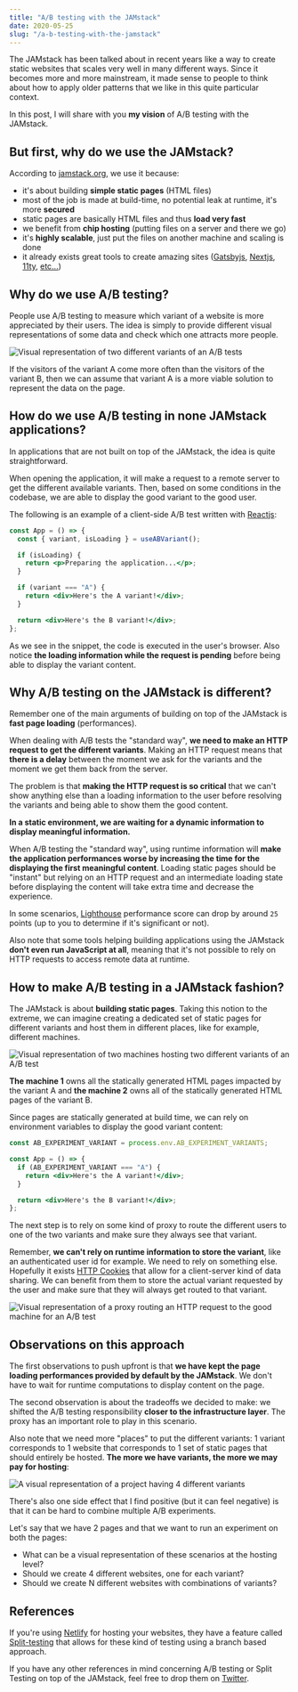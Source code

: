 ```yaml
---
title: "A/B testing with the JAMstack"
date: 2020-05-25
slug: "/a-b-testing-with-the-jamstack"
---
```


The JAMstack has been talked about in recent years like a way to create static websites that scales very well in many different ways.
Since it becomes more and more mainstream, it made sense to people to think about how to apply older patterns that we like in this
quite particular context.

In this post, I will share with you **my vision** of A/B testing with the JAMstack.

## But first, why do we use the JAMstack?

According to [jamstack.org](https://jamstack.org/), we use it because:

- it's about building **simple static pages** (HTML files)
- most of the job is made at build-time, no potential leak at runtime, it's more **secured**
- static pages are basically HTML files and thus **load very fast**
- we benefit from **chip hosting** (putting files on a server and there we go)
- it's **highly scalable**, just put the files on another machine and scaling is done
- it already exists great tools to create amazing sites ([Gatsbyjs](https://www.gatsbyjs.com/), [Nextjs](https://nextjs.org/), [11ty](https://www.11ty.dev/), [etc...](https://jamstack.org/generators/))

## Why do we use A/B testing?

People use A/B testing to measure which variant of a website is more appreciated by their users. The idea is simply to provide different visual representations
of some data and check which one attracts more people.

![Visual representation of two different variants of an A/B tests](./ab-tests.png)

If the visitors of the variant A come more often than the visitors of the variant B, then we can assume that variant A is a more viable solution to represent the data on the page.

## How do we use A/B testing in none JAMstack applications?

In applications that are not built on top of the JAMstack, the idea is quite straightforward.

When opening the application, it will make a request to a remote server to get the different available variants. Then, based on some conditions in the codebase, we are able to display the good variant to the good user.

The following is an example of a client-side A/B test written with [Reactjs](https://reactjs.org/):

```jsx
const App = () => {
  const { variant, isLoading } = useABVariant();

  if (isLoading) {
    return <p>Preparing the application...</p>;
  }

  if (variant === "A") {
    return <div>Here's the A variant!</div>;
  }

  return <div>Here's the B variant!</div>;
};
```

As we see in the snippet, the code is executed in the user's browser. Also notice **the loading information while the request is pending** before being able to display the variant content.

## Why A/B testing on the JAMstack is different?

Remember one of the main arguments of building on top of the JAMstack is **fast page loading** (performances).

When dealing with A/B tests the "standard way", **we need to make an HTTP request to get the different variants**. Making an HTTP request means that **there is a delay** between the moment we ask for the variants and the moment we get them back from the server.

The problem is that **making the HTTP request is so critical** that we can't show anything else than a loading information to the user before resolving the variants and being able to show them the good content.

**In a static environment, we are waiting for a dynamic information to display meaningful information.**

When A/B testing the "standard way", using runtime information will **make the application performances worse by increasing the time for the displaying the first meaningful content**. Loading static pages should be "instant" but relying on an HTTP request and an intermediate loading state before displaying the content will take extra time and decrease the experience.

In some scenarios, [Lighthouse](https://developers.google.com/web/tools/lighthouse) performance score can drop by around `25` points (up to you to determine if it's significant or not).

Also note that some tools helping building applications using the JAMstack **don't even run JavaScript at all**, meaning that it's not possible to rely on HTTP requests to access remote data at runtime.

## How to make A/B testing in a JAMstack fashion?

The JAMstack is about **building static pages**. Taking this notion to the extreme, we can imagine creating a dedicated set of static pages for different variants and host them in different places, like for example, different machines.

![Visual representation of two machines hosting two different variants of an A/B test](./machine-ab.png)

**The machine 1** owns all the statically generated HTML pages impacted by the variant A and **the machine 2** owns all of the statically generated HTML pages of the variant B.

Since pages are statically generated at build time, we can rely on environment variables to display the good variant content:

```jsx
const AB_EXPERIMENT_VARIANT = process.env.AB_EXPERIMENT_VARIANTS;

const App = () => {
  if (AB_EXPERIMENT_VARIANT === "A") {
    return <div>Here's the A variant!</div>;
  }

  return <div>Here's the B variant!</div>;
};
```

The next step is to rely on some kind of proxy to route the different users to one of the two variants and make sure they always see that variant.

Remember, **we can't rely on runtime information to store the variant**, like an authenticated user id for example. We need to rely on something else. Hopefully it exists [HTTP Cookies](https://developer.mozilla.org/en-US/docs/Web/HTTP/Cookies) that allow for a client-server kind of data sharing. We can benefit from them to store the actual variant requested by the user and make sure that they will always get routed to that variant.

![Visual representation of a proxy routing an HTTP request to the good machine for an A/B test](./cookie-ab.png)

## Observations on this approach

The first observations to push upfront is that **we have kept the page loading performances provided by default by the JAMstack**. We don't have to wait for runtime computations to display content on the page.

The second observation is about the tradeoffs we decided to make: we shifted the A/B testing responsibility **closer to the infrastructure layer**. The proxy has an important role to play in this scenario.

Also note that we need more "places" to put the different variants: 1 variant corresponds to 1 website that corresponds to 1 set of static pages that should entirely be hosted. **The more we have variants, the more we may pay for hosting**:

![A visual representation of a project having 4 different variants](./all-variants.png)

There's also one side effect that I find positive (but it can feel negative) is that it can be hard to combine multiple A/B experiments.

Let's say that we have 2 pages and that we want to run an experiment on both the pages:

- What can be a visual representation of these scenarios at the hosting level?
- Should we create 4 different websites, one for each variant?
- Should we create N different websites with combinations of variants?

## References

If you're using [Netlify]() for hosting your websites, they have a feature called [Split-testing](https://docs.netlify.com/site-deploys/split-testing/) that allows for these kind of testing using a branch based approach.

If you have any other references in mind concerning A/B testing or Split Testing on top of the JAMstack, feel free to drop them on [Twitter](https://twitter.com/mfrachet).
